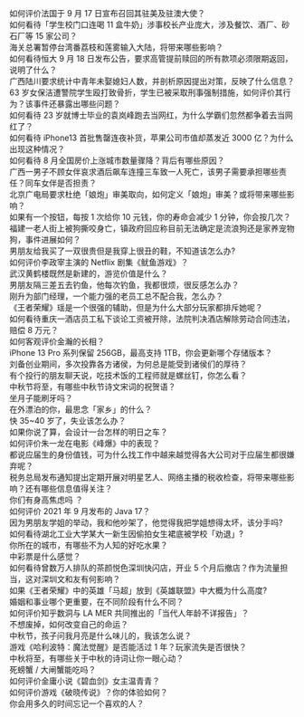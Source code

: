 如何评价法国于 9 月 17 日宣布召回其驻美及驻澳大使？  
如何看待「学生校门口连喝 11 盒牛奶」涉事校长产业庞大，涉及餐饮、酒厂、砂石厂等 15 家公司？  
海关总署暂停台湾番荔枝和莲雾输入大陆，将带来哪些影响？  
如何看待恒大 9 月 18 日发布公告，要求高管提前赎回的所有款项必须限期返回，说明了什么？  
广西陆川要求统计中青年未娶媳妇人数，并剖析原因提出对策，反映了什么信息？  
63 岁女保洁遭警院学生殴打致骨折，学生已被采取刑事强制措施，如何评价其行为？该事件还暴露出哪些问题？  
如何看待 23 岁就博士毕业的袁岚峰跑去当网红，为什么学霸们忽然都争着去当网红了？  
如何看待 iPhone13 首批售罄连夜补货，苹果公司市值却蒸发近 3000 亿？为什么出现这种情况？  
如何看待 8 月全国房价上涨城市数量骤降？背后有哪些原因？  
广西一男子不顾女伴哀求酒后飙车连撞三车致一人死亡，该男子需要承担哪些责任？同车女伴是否担责？  
北京广电局要求杜绝「娘炮」审美取向，如何定义「娘炮」审美？或将带来哪些影响？  
如果有一个按钮，每按 1 次给你 10 元钱，你的寿命会减少 1 分钟，你会按几次？  
福建一老人街上被狗撕咬身亡，镇政府回应称目前无法确定是流浪狗还是家养宠物狗，事件进展如何？  
男朋友给我买了一双很贵但是我穿上很丑的鞋，不知道该怎么办?  
如何评价李政宰主演的 Netflix 剧集《鱿鱼游戏》？  
武汉黄鹤楼既然是新建的，游览价值是什么？  
男朋友隔三差五去钓鱼，他每次钓鱼，我都很烦，很反感怎么办？  
刚升为部门经理，一个能力强的老员工总不配合我，怎么办？  
《王者荣耀》瑶是一个很强的辅助，但是为什么大部分玩家都排斥她呢？  
如何看待重庆一酒店员工私下谈论工资被开除，法院判决酒店解除劳动合同违法，赔偿 8 万元？  
如何客观评价金瀚的长相？  
iPhone 13 Pro 系列保留 256GB，最高支持 1TB，你会更新哪个存储版本？  
刘备创业期间，多次投靠各方诸侯，为何总是能受到诸侯们的厚待？  
有个投行的朋友聊天说，吃技术饭的工程师就是螺丝钉，你怎么看？  
中秋节将至，有哪些中秋节诗文宋词的祝贺语？  
坐月子能刷牙吗？  
在外漂泊的你，最思念「家乡」的什么？  
快 35~40 岁了，失业该怎么办？  
如果你说了算，会设计一台怎样的明日之车？  
如何评价朱一龙在电影《峰爆》中的表现？  
都说应届生的身份值钱，可为什么找工作中越来越觉得各大公司对于应届生都很嫌弃呢？  
税务总局发布通知提出定期开展对明星艺人、网络主播的税收检查，将带来哪些影响？还有哪些信息值得关注？  
你们有身高焦虑吗 ？  
如何评价 2021 年 9 月发布的 Java 17？  
因为男朋友学姐的举动，我和他吵架了，他觉得我把学姐想得太坏，该分手吗?  
如何看待湖北工业大学某大一新生因偷拍女生裙底被学校「劝退」?  
你所在的城市，有哪些不为人知的好吃水果？  
中彩票是什么感觉？  
如何看待曾数万人排队的茶颜悦色深圳快闪店，开业 5 个月后撤店？作为流量担当，这对深圳文和友有何影响？  
如果《王者荣耀》中的英雄「马超」放到《英雄联盟》中大概为什么高度?  
婚姻和事业哪个更重要，在不同阶段有什么不同？  
如何评价知乎数洞与 LA MER 共同推出的「当代人年龄不详报告」？  
不想废掉，如何改变自己的命运？  
中秋节，孩子问我月亮是什么味儿的，我该怎么说？  
游戏《哈利波特：魔法觉醒》是否能活过 1 年？玩家流失是否很快？  
中秋将至，有哪些关于中秋的诗词让你一眼心动？  
死螃蟹 / 大闸蟹能吃吗？  
如何评价金庸小说《碧血剑》女主温青青？  
如何评价游戏《破晓传说》？你的体验如何？  
你会用多久的时间忘记一个喜欢的人？  
